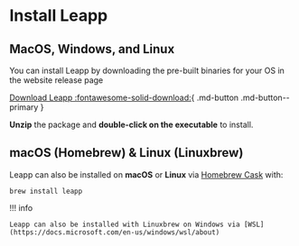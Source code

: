 # Install Leapp

## MacOS, Windows, and Linux

You can install Leapp by downloading the pre-built binaries for your OS in the website release page

[Download Leapp :fontawesome-solid-download:](https://www.leapp.cloud/releases){ .md-button .md-button--primary }


**Unzip** the package and **double-click on the executable** to install.

## macOS (Homebrew) & Linux (Linuxbrew)

Leapp can also be installed on **macOS** or **Linux** via [Homebrew Cask](https://brew.sh/) with:
```
brew install leapp
```

!!! info

    Leapp can also be installed with Linuxbrew on Windows via [WSL](https://docs.microsoft.com/en-us/windows/wsl/about)
